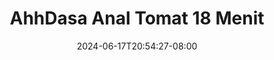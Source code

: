 --- 
title: "AhhDasa Anal Tomat 18 Menit"
description: "download   AhhDasa Anal Tomat 18 Menit doodstream full new"
date: 2024-06-17T20:54:27-08:00
file_code: "9kox5caak9gb"
draft: false
cover: "7orhaayg8exasjz8.jpg"
tags: ["AhhDasa", "Anal", "Tomat", "Menit", "bokep-indo", "bokep-viral", "bokep-ig"]
length: 1114
fld_id: "1482911"
foldername: "Ahh dasa  labilasa update"
categories: ["Ahh dasa  labilasa update"]
views: 3
---